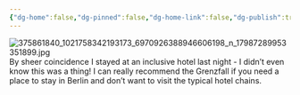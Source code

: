 ```yaml
---
{"dg-home":false,"dg-pinned":false,"dg-home-link":false,"dg-publish":true,"tags":["dgblip"],"disabled rules":["yaml-title","yaml-title-alias","file-name-heading"],"title":"philipp on instagram @ 2023-09-09","created-date":"2023-09-09T13:00:00","updated-date":"2025-05-02T17:43:08","dg-path":"blips/17987289953351899.md","permalink":"/blips/17987289953351899/","dgPassFrontmatter":true}
---
```



![375861840_1021758342193173_6970926388946606198_n_17987289953351899.jpg](/img/user/attachments/375861840_1021758342193173_6970926388946606198_n_17987289953351899.jpg)
By sheer coincidence I stayed at an inclusive hotel last night - I didn’t even know this was a thing! I can really recommend the Grenzfall if you need a place to stay in Berlin and don’t want to visit the typical hotel chains.



